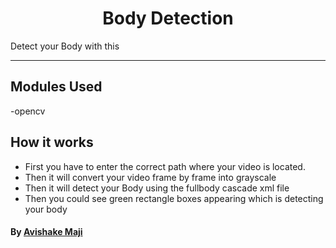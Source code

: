 <h1 align="center"> Body Detection</h1>
Detect your Body with this

---

## Modules Used

-opencv

## How it works

- First you have to enter the correct path where your video is located.
- Then it will convert your video frame by frame into grayscale
- Then it will detect your Body using the fullbody cascade xml file
- Then you could see green rectangle boxes appearing which is detecting your body

#### By [Avishake Maji](https://github.com/Avishake007)
